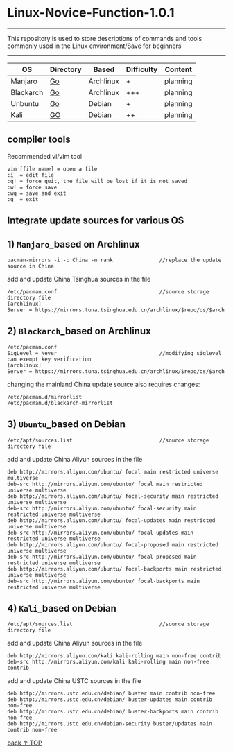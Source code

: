 # Linux-Novice-Function-1.0.1
-----------------------------
This repository is used to store descriptions of commands and tools commonly used in the Linux environment/Save for beginners

-----------------------------

<div align="center">

| OS  | Directory| Based| Difficulty| Content|
| ---------- | -----------| -----------| -----------| -----------|
| Manjaro   | [Go](#1-manjaro_based-on-archlinux)   | Archlinux   | +   | planning   |
| Blackarch   | [Go](#2-blackarch_based-on-archlinux)   | Archlinux   | +++   | planning   |
| Unbuntu   | [Go](#3-ubuntu_based-on-debian)   | Debian   | +   | planning   |
| Kali   | [GO]()   | Debian   | ++   | planning   |

</div>

## compiler tools
Recommended vi/vim tool

    vim [file name] = open a file
    :i  = edit file
    :q! = force quit, the file will be lost if it is not saved
    :w! = force save
    :wq = save and exit
    :q  = exit

## Integrate update sources for various OS

## 1) `Manjaro`_based on Archlinux
    pacman-mirrors -i -c China -m rank               //replace the update source in China

add and update China Tsinghua sources in the file

    /etc/pacman.conf                                 //source storage directory file
    [archlinux]
    Server = https://mirrors.tuna.tsinghua.edu.cn/archlinux/$repo/os/$arch

## 2) `Blackarch`_based on Archlinux
    /etc/pacman.conf
    SigLevel = Never                                 //modifying siglevel can exempt key verification
    [archlinux]
    Server = https://mirrors.tuna.tsinghua.edu.cn/archlinux/$repo/os/$arch
changing the mainland China update source also requires changes:

    /etc/pacman.d/mirrorlist
    /etc/pacman.d/blackarch-mirrorlist

## 3) `Ubuntu`_based on Debian
    /etc/apt/sources.list                            //source storage directory file
add and update China Aliyun sources in the file

    deb http://mirrors.aliyun.com/ubuntu/ focal main restricted universe multiverse
    deb-src http://mirrors.aliyun.com/ubuntu/ focal main restricted universe multiverse
    deb http://mirrors.aliyun.com/ubuntu/ focal-security main restricted universe multiverse
    deb-src http://mirrors.aliyun.com/ubuntu/ focal-security main restricted universe multiverse
    deb http://mirrors.aliyun.com/ubuntu/ focal-updates main restricted universe multiverse
    deb-src http://mirrors.aliyun.com/ubuntu/ focal-updates main restricted universe multiverse
    deb http://mirrors.aliyun.com/ubuntu/ focal-proposed main restricted universe multiverse
    deb-src http://mirrors.aliyun.com/ubuntu/ focal-proposed main restricted universe multiverse
    deb http://mirrors.aliyun.com/ubuntu/ focal-backports main restricted universe multiverse
    deb-src http://mirrors.aliyun.com/ubuntu/ focal-backports main restricted universe multiverse

## 4) `Kali`_based on Debian
    /etc/apt/sources.list                            //source storage directory file
add and update China Aliyun sources in the file

    deb http://mirrors.aliyun.com/kali kali-rolling main non-free contrib
    deb-src http://mirrors.aliyun.com/kali kali-rolling main non-free contrib
add and update China USTC sources in the file

    deb http://mirrors.ustc.edu.cn/debian/ buster main contrib non-free
    deb http://mirrors.ustc.edu.cn/debian/ buster-updates main contrib non-free
    deb http://mirrors.ustc.edu.cn/debian/ buster-backports main contrib non-free
    deb http://mirrors.ustc.edu.cn/debian-security buster/updates main contrib non-free

[back ↑ TOP](#linux-novice-function-101)
